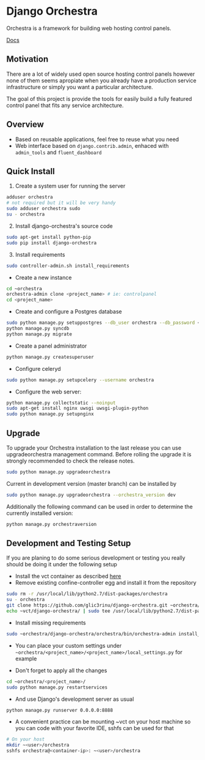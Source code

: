 Django Orchestra
================

Orchestra is a framework for building web hosting control panels.

[Docs](http://django-orchestra.readthedocs.org/en/latest/)


Motivation
----------
There are a lot of widely used open source hosting control panels however none of them seems apropiate when you already have a production service infrastructure or simply you want a particular architecture.

The goal of this project is provide the tools for easily build a fully featured control panel that fits any service architecture.


Overview
--------
* Based on reusable applications, feel free to reuse what you need
* Web interface based on `django.contrib.admin`, enhaced with `admin_tools` and `fluent_dashboard`


Quick Install
-------------

1. Create a system user for running the server
```bash
adduser orchestra
# not required but it will be very handy
sudo adduser orchestra sudo
su - orchestra
```

2. Install django-orchestra's source code
```bash
sudo apt-get install python-pip
sudo pip install django-orchestra
```

3. Install requirements
```bash
sudo controller-admin.sh install_requirements
```

- Create a new instance
```bash
cd ~orchestra
orchestra-admin clone <project_name> # ie: controlpanel
cd <project_name>
```

- Create and configure a Postgres database
```bash
sudo python manage.py setuppostgres --db_user orchestra --db_password <password> --db_name <project_name>
python manage.py syncdb
python manage.py migrate
```

- Create a panel administrator
```bash
python manage.py createsuperuser
```

- Configure celeryd
```bash
sudo python manage.py setupcelery --username orchestra
```

- Configure the web server:
```bash
python manage.py collectstatic --noinput
sudo apt-get install nginx uwsgi uwsgi-plugin-python
sudo python manage.py setupnginx
```


Upgrade
-------
To upgrade your Orchestra installation to the last release you can use upgradeorchestra management command. Before rolling the upgrade it is strongly recommended to check the release notes.
```bash
sudo python manage.py upgradeorchestra
```

Current in development version (master branch) can be installed by
```bash
sudo python manage.py upgradeorchestra --orchestra_version dev
```

Additionally the following command can be used in order to determine the currently installed version:
```bash
python manage.py orchestraversion
```



Development and Testing Setup
-----------------------------
If you are planing to do some serious development or testing you really should be doing it under the following setup

- Install the vct container as described [here](http://django-orchestra.readthedocs.org/en/latest)
- Remove existing confine-controller egg and install it from the repository
```bash
sudo rm -r /usr/local/lib/python2.7/dist-packages/orchestra
su - orchestra
git clone https://github.com/glic3rinu/django-orchestra.git ~orchestra/django-orchestra
echo ~vct/django-orchestra/ | sudo tee /usr/local/lib/python2.7/dist-packages/orchestra.pth
```

- Install missing requirements
```bash
sudo ~orchestra/django-orchestra/orchestra/bin/orchestra-admin install_requirements
```

- You can place your custom settings under `~orchestra/<project_name>/<project_name>/local_settings.py` for example

- Don't forget to apply all the changes
```bash
cd ~orchestra/<project_name>/
sudo python manage.py restartservices
```

- And use Django's development server as usual
```bash
python manage.py runserver 0.0.0.0:8888
```

- A convenient practice can be mounting ~vct on your host machine so you can code with your favorite IDE, sshfs can be used for that
```bash
# On your host
mkdir ~<user>/orchestra
sshfs orchestra@<container-ip>: ~<user>/orchestra
```
